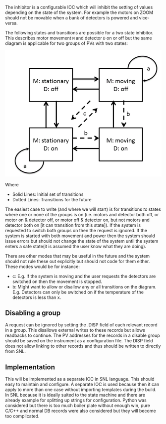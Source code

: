The inhibitor is a configurable IOC which will inhibit the setting of values depending on the state of the system. For example the motors on ZOOM should not be movable when a bank of detectors is powered and vice-versa.

The following states and transitions are possible for a two state inhibitor. This describes motor movement `M` and detector `D` on or off but the same diagram is applicable for two groups of PVs with two states:

![state diagram](backend_system/inhibitor/state_diagram.gif)

Where
- Solid Lines: Initial set of transitions
- Dotted Lines: Transitions for the future

The easiest case to write (and where we will start) is for transitions *to* states where one or none of the groups is on (i.e. motors and detector both off, or motor on & detector off, or motor off & detector on, but not motors and detector both on [it can transition from this state]). If the system is requested to switch both groups on then the request is ignored. If the system is started with both movement and power then the system should issue errors but should not change the state of the system until the system enters a safe state(it is assumed the user know what they are doing).

There are other modes that may be useful in the future and the system should not rule these out explicitly but should not code for them either. These modes would be for instance:

   - c: E.g. If the system is moving and the user requests the detectors are switched on then the movement is stopped.
   - b: Might want to allow or disallow any or all transitions on the diagram. E.g. Detectors can only be switched on if the temperature of the detectors is less than x.

## Disabling a group

A request can be ignored by setting the .DISP field of each relevant record in a group. This disallows external writes to these records but allows readbacks to continue. The PV addresses for the records in a disable group should be saved on the instrument as a configuration file. The DISP field does not allow linking to other records and thus should be written to directly from SNL.

## Implementation

This will be implemented as a separate IOC in SNL language. This should easy to maintain and configure. A separate IOC is used because then it can apply to more than one case without importing templates during the build. In SNL because it is ideally suited to the state machine and there are already example for splitting up strings for configuration. Python was considered but there is too much boiler plate without enough win, pure C/C++ and normal DB records were also considered but they will become too complicated.



